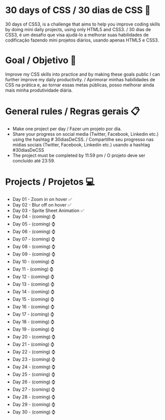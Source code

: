 # 30 days of CSS / 30 dias de CSS 🚀

30 days of CSS3, is a challenge that aims to help you improve coding skills by doing mini daily projects, using only HTML5 and CSS3. / 
30 dias de CSS3, é um desafio que visa ajudá-lo a melhorar suas habilidades de codificação fazendo mini projetos diários, usando apenas HTML5 e CSS3.

# Goal / Objetivo 🎯

Improve my CSS skills into practice and by making these goals public I can further improve my daily productivity. / Aprimorar minhas habilidades de CSS na prática e, ao tornar essas metas públicas, posso melhorar ainda mais minha produtividade diária.

# General rules / Regras gerais 📋
- Make one project per day / Fazer um projeto por dia.
- Share your progress on social media (Twitter, Facebook, Linkedin etc.) using the hashtag # 30diasDeCSS. / Compartilhe seu progresso nas mídias sociais (Twitter, Facebook, Linkedin etc.) usando a hashtag #30diasDeCSS
- The project must be completed by 11:59 pm / O projeto deve ser concluído até 23:59.

# Projects / Projetos 💻
- Day 01 - Zoom in on hover ✅
- Day 02 - Blur off on hover ✅
- Day 03 - Sprite Sheet Animation ✅
- Day 04 - (coming) ⌚
- Day 05 - (coming) ⌚
- Day 06 - (coming) ⌚
- Day 07 - (coming) ⌚
- Day 08 - (coming) ⌚
- Day 09 - (coming) ⌚
- Day 10 - (coming) ⌚
- Day 11 - (coming) ⌚
- Day 12 - (coming) ⌚
- Day 13 - (coming) ⌚
- Day 14 - (coming) ⌚
- Day 15 - (coming) ⌚
- Day 16 - (coming) ⌚
- Day 17 - (coming) ⌚
- Day 18 - (coming) ⌚
- Day 19 - (coming) ⌚
- Day 20 - (coming) ⌚
- Day 21 - (coming) ⌚
- Day 22 - (coming) ⌚
- Day 23 - (coming) ⌚
- Day 24 - (coming) ⌚
- Day 25 - (coming) ⌚
- Day 26 - (coming) ⌚
- Day 27 - (coming) ⌚
- Day 28 - (coming) ⌚
- Day 29 - (coming) ⌚
- Day 30 - (coming) ⌚
